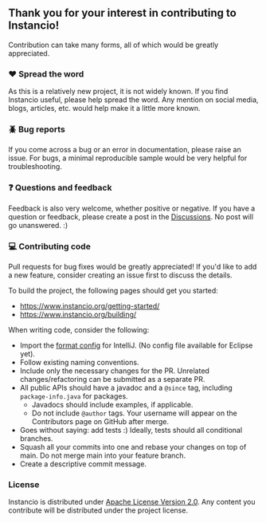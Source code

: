 ## Thank you for your interest in contributing to Instancio!

Contribution can take many forms, all of which would be greatly appreciated.

### :heart: Spread the word

As this is a relatively new project, it is not widely known.
If you find Instancio useful, please help spread the word.
Any mention on social media, blogs, articles, etc. would help make it a little more known.

### :beetle: Bug reports

If you come across a bug or an error in documentation, please raise an issue.
For bugs, a minimal reproducible sample would be very helpful for troubleshooting.

### :question: Questions and feedback

Feedback is also very welcome, whether positive or negative.
If you have a question or feedback, please create a post in the [Discussions](https://github.com/instancio/instancio/discussions).
No post will go unanswered. :)

### :computer: Contributing code

Pull requests for bug fixes would be greatly appreciated! If you'd like to add a new feature,
consider creating an issue first to discuss the details. 

To build the project, the following pages should get you started:

- https://www.instancio.org/getting-started/
- https://www.instancio.org/building/

When writing code, consider the following:

- Import the [format config](https://github.com/instancio/instancio/blob/main/ide/instancio-formatter.xml) for IntelliJ.
  (No config file available for Eclipse yet).
- Follow existing naming conventions.
- Include only the necessary changes for the PR. Unrelated changes/refactoring can be submitted as a separate PR.
- All public APIs should have a javadoc and a `@since` tag, including `package-info.java` for packages.
  - Javadocs should include examples, if applicable.
  - Do not include `@author` tags. Your username will appear on the Contributors page on GitHub after merge.
- Goes without saying: add tests :) Ideally, tests should all conditional branches.
- Squash all your commits into one and rebase your changes on top of main. Do not merge main into your feature branch.
- Create a descriptive commit message.

### License

Instancio is distributed under [Apache License Version 2.0](https://github.com/instancio/instancio/blob/main/LICENSE.txt).
Any content you contribute will be distributed under the project license.
